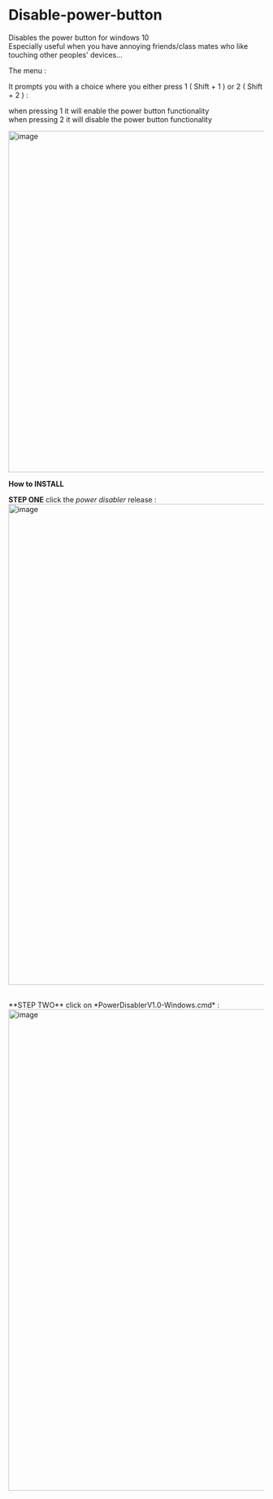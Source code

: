 # Disable-power-button

Disables the power button for windows 10
<br > Especially useful when you have annoying friends/class mates who like 
<br > touching other peoples' devices...

The menu :

It prompts you with a choice where you either press 1 ( Shift + 1 ) or 2 ( Shift + 2 ) :

when pressing 1 it will enable the power button functionality
<br >
when pressing 2 it will disable the power button functionality


<img width="671" alt="image" src="https://github.com/CaptainDragons/Disable-power-button/assets/87574028/b7e59c44-e51e-4f1a-af8e-0f96ef7ce49a">

**How to INSTALL**

**STEP ONE**
click the *power disabler* release :
<img width="945" alt="image" src="https://github.com/AnCarsenat/Disable-power-button/assets/87574028/e06af736-4ed5-46f4-b3e2-96081555a026">

<br >
**STEP TWO**
click on *PowerDisablerV1.0-Windows.cmd* :
<img width="946" alt="image" src="https://github.com/AnCarsenat/Disable-power-button/assets/87574028/7c3eb873-224e-4c75-8ef6-355be991d608">




